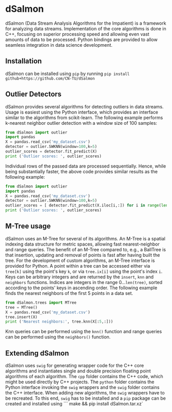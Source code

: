 # dSalmon
dSalmon (Data Stream Analysis Algorithms for the Impatient) is a framework for analyzing data streams. Implementation of the core algorithms is done in C++, focusing on superior processing speed and allowing even vast amounts of data to be processed. Python bindings are provided to allow seamless integration in data science development.

Installation
------------
dSalmon can be installed using `pip` by running
```pip install github+https://github.com/CN-TU/dSalmon```

Outlier Detectors
-----------------
dSalmon provides several algorithms for detecting outliers in data streams. Usage is easiest using the Python interface, which provides an interface similar to the algorithms from scikit-learn. The following example performs k-nearest neighbor outlier detection with a window size of 100 samples:
```python
from dSalmon import outlier
import pandas
X = pandas.read_csv('my_dataset.csv')
detector = outlier.SWKNN(window=100,k=5)
outlier_scores = detector.fit_predict(X)
print ('Outlier scores: ', outlier_scores)
```
Individual rows of the passed data are processed sequentially. Hence, while being substantially faster, the above code provides similar results as the following example:
```python
from dSalmon import outlier
import pandas
X = pandas.read_csv('my_dataset.csv')
detector = outlier.SWKNN(window=100,k=5)
outlier_scores = [ detector.fit_predict(X.iloc[i,:]) for i in range(len(X)) ]
print ('Outlier scores: ', outlier_scores)
```

M-Tree usage
------------
dSalmon uses an M-Tree for several of its algorithms. An M-Tree is a spatial indexing data structure for metric spaces, allowing fast nearest-neighbor and range queries. The benefit of an M-Tree compared to, e.g., a BallTree is that insertion, updating and removal of points is fast after having built the tree.
For the development of custom algorithms, an M-Tree interface is provided for Python.
A point within a tree can be accessed either via `tree[k]` using the
point's key `k`, or via `tree.ix[i]` using the point's index `i`.
Keys can be arbitrary integers and are returned by the `insert`, `knn` and
`neighbors` functions. Indices are integers in the range 0...`len(tree)`, sorted
according to the points' keys in ascending order.
The following example finds the nearest neighbors of the first 5 points in a data set.
```python
from dSalmon.trees import MTree
tree = MTree()
X = pandas.read_csv('my_dataset.csv')
tree.insert(X)
print ('Nearest neighbors:', tree.knn(X[:5,:]))
```

Knn queries can be performed using the `knn()` function and range queries can be performed using the `neighbors()` function.

Extending dSalmon
-----------------
dSalmon uses `swig` for generating wrapper code for the C++ core algorithms and instantiates single and double precision floating point algorithms of each algorithm.
The `cpp` folder contains the C++ code, which might be used directly by C++ projects. The `python` folder contains the Python interface invoking the `swig` wrappers and the `swig` folder contains the C++ interface.
When adding new algorithms, the `swig` wrappers have to be recreated. To this end, `swig` has to be installed and a `pip` package can be created and installed  using ```
make && pip install dSalmon.tar.xz`
```